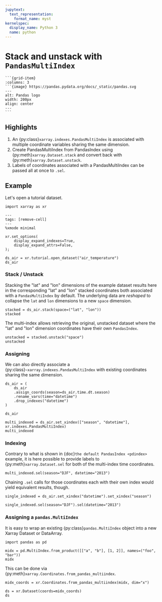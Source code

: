 ```yaml
---
jupytext:
  text_representation:
    format_name: myst
kernelspec:
  display_name: Python 3
  name: python
---
```


# Stack and unstack with `PandasMultiIndex`

````{grid}
```{grid-item}
:columns: 3
```{image} https://pandas.pydata.org/docs/_static/pandas.svg
---
alt: Pandas logo
width: 200px
align: center
---
```
````

## Highlights

1. An {py:class}`xarray.indexes.PandasMultiIndex` is associated with multiple coordinate variables sharing the same dimension.
1. Create PandasMultiIndex from PandasIndex using {py:meth}`xarray.Dataset.stack` and convert back with {py:meth}`xarray.Dataset.unstack`.
1. Labels of coordinates associated with a PandasMultiIndex can be passed all at once to `.sel`.

## Example

Let's open a tutorial dataset.

```{code-cell} python
import xarray as xr
```

```{code-cell} python
---
tags: [remove-cell]
---
%xmode minimal

xr.set_options(
    display_expand_indexes=True,
    display_expand_attrs=False,
);
```

```{code-cell} python
ds_air = xr.tutorial.open_dataset("air_temperature")
ds_air
```

### Stack / Unstack

Stacking the "lat" and "lon" dimensions of the example dataset results here in
the corresponding "lat" and "lon" stacked coordinates both associated with a
`PandasMultiIndex` by default.
The underlying data are _reshaped_ to collapse the `lat` and `lon` dimensions to a new `space` dimension.

```{code-cell} python
stacked = ds_air.stack(space=("lat", "lon"))
stacked
```

The multi-index allows retrieving the original, unstacked dataset where the
"lat" and "lon" dimension coordinates have their own `PandasIndex`.

```{code-cell} python
unstacked = stacked.unstack("space")
unstacked
```

### Assigning

We can also directly associate a {py:class}`~xarray.indexes.PandasMultiIndex`
with existing coordinates sharing the same dimension.

```{code-cell} python
ds_air = (
    ds_air
    .assign_coords(season=ds_air.time.dt.season)
    .rename_vars(time="datetime")
    .drop_indexes("datetime")
)

ds_air
```

```{code-cell} python
multi_indexed = ds_air.set_xindex(["season", "datetime"], xr.indexes.PandasMultiIndex)
multi_indexed
```

### Indexing

Contrary to what is shown in {doc}`the default PandasIndex <pdindex>` example,
it is here possible to provide labels to {py:meth}`xarray.Dataset.sel` for both
of the multi-index time coordinates.

```{code-cell} python
multi_indexed.sel(season="DJF", datetime="2013")
```

Chaining `.sel` calls for those coordinates each with their own index would
yield equivalent results, though.

```{code-cell} python
single_indexed = ds_air.set_xindex("datetime").set_xindex("season")

single_indexed.sel(season="DJF").sel(datetime="2013")
```

### Assigning a `pandas.MultiIndex`

It is easy to wrap an existing {py:class}`pandas.MultiIndex` object into a new Xarray
Dataset or DataArray.

```{code-cell} python
import pandas as pd

midx = pd.MultiIndex.from_product([["a", "b"], [1, 2]], names=("foo", "bar"))
midx
```

This can be done via {py:meth}`xarray.Coordinates.from_pandas_multiindex`.

```{code-cell} python
midx_coords = xr.Coordinates.from_pandas_multiindex(midx, dim="x")

ds = xr.Dataset(coords=midx_coords)
ds
```
